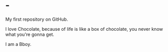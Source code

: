 # -
My first repository on GitHub.

I love Chocolate,
because of life is like a box of chocolate,
you never know what you're gonna get.


I am a Bboy.
